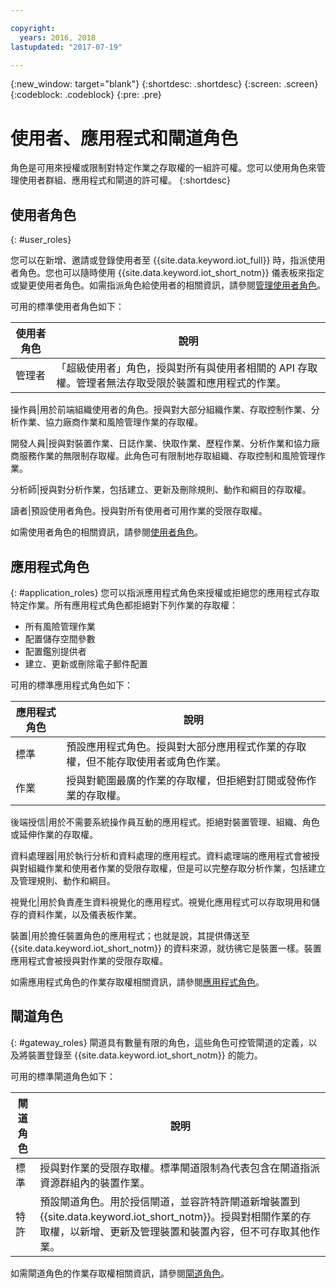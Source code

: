```yaml
---

copyright:
  years: 2016, 2018
lastupdated: "2017-07-19"

---
```


{:new_window: target="blank"}
{:shortdesc: .shortdesc}
{:screen: .screen}
{:codeblock: .codeblock}
{:pre: .pre}

# 使用者、應用程式和閘道角色

角色是可用來授權或限制對特定作業之存取權的一組許可權。您可以使用角色來管理使用者群組、應用程式和閘道的許可權。
{:shortdesc}

## 使用者角色
{: #user_roles}

您可以在新增、邀請或登錄使用者至 {{site.data.keyword.iot_full}} 時，指派使用者角色。您也可以隨時使用 {{site.data.keyword.iot_short_notm}} 儀表板來指定或變更使用者角色。如需指派角色給使用者的相關資訊，請參閱[管理使用者角色](managing_user_roles.html)。

可用的標準使用者角色如下：

使用者角色|說明
------------- | -------------
管理者|「超級使用者」角色，授與對所有與使用者相關的 API 存取權。管理者無法存取受限於裝置和應用程式的作業。

操作員|用於前端組織使用者的角色。授與對大部分組織作業、存取控制作業、分析作業、協力廠商作業和風險管理作業的存取權。

開發人員|授與對裝置作業、日誌作業、快取作業、歷程作業、分析作業和協力廠商服務作業的無限制存取權。此角色可有限制地存取組織、存取控制和風險管理作業。

分析師|授與對分析作業，包括建立、更新及刪除規則、動作和綱目的存取權。

讀者|預設使用者角色。授與對所有使用者可用作業的受限存取權。



如需使用者角色的相關資訊，請參閱[使用者角色](reference/roles_access.html)。

## 應用程式角色
{: #application_roles}
您可以指派應用程式角色來授權或拒絕您的應用程式存取特定作業。所有應用程式角色都拒絕對下列作業的存取權：

- 所有風險管理作業
- 配置儲存空間參數
- 配置鑑別提供者
- 建立、更新或刪除電子郵件配置

可用的標準應用程式角色如下：

應用程式角色|說明
------------- | -------------
標準|預設應用程式角色。授與對大部分應用程式作業的存取權，但不能存取使用者或角色作業。
作業|授與對範圍最廣的作業的存取權，但拒絕對訂閱或發佈作業的存取權。

後端授信|用於不需要系統操作員互動的應用程式。拒絕對裝置管理、組織、角色或延伸作業的存取權。

資料處理器|用於執行分析和資料處理的應用程式。資料處理端的應用程式會被授與對組織作業和使用者作業的受限存取權，但是可以完整存取分析作業，包括建立及管理規則、動作和綱目。

視覺化|用於負責產生資料視覺化的應用程式。視覺化應用程式可以存取現用和儲存的資料作業，以及儀表板作業。

裝置|用於擔任裝置角色的應用程式；也就是說，其提供傳送至 {{site.data.keyword.iot_short_notm}} 的資料來源，就彷彿它是裝置一樣。裝置應用程式會被授與對作業的受限存取權。



如需應用程式角色的作業存取權相關資訊，請參閱[應用程式角色](reference/app_roles_access.html)。

## 閘道角色
{: #gateway_roles}
閘道具有數量有限的角色，這些角色可控管閘道的定義，以及將裝置登錄至 {{site.data.keyword.iot_short_notm}} 的能力。

可用的標準閘道角色如下：

閘道角色|說明
------------- | -------------
標準|授與對作業的受限存取權。標準閘道限制為代表包含在閘道指派資源群組內的裝置作業。
特許|預設閘道角色。用於授信閘道，並容許特許閘道新增裝置到 {{site.data.keyword.iot_short_notm}}。授與對相關作業的存取權，以新增、更新及管理裝置和裝置內容，但不可存取其他作業。

如需閘道角色的作業存取權相關資訊，請參閱[閘道角色](reference/gateway_roles_access.html)。
